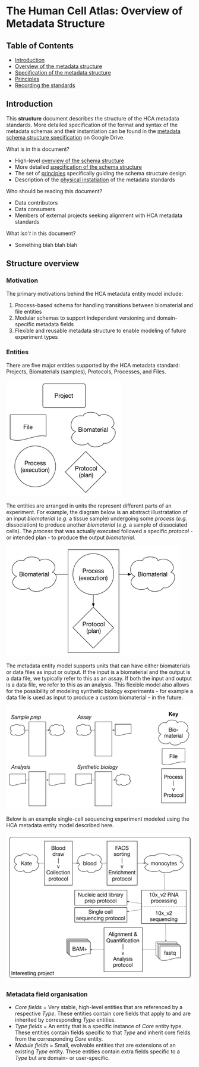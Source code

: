# The Human Cell Atlas: Overview of Metadata Structure

## Table of Contents
- [Introduction](#introduction)
- [Overview of the metadata structure](#structure-overview)
- [Specification of the metadata structure](#specification-of-schema-structure-and-content)
- [Principles](#principles)
- [Recording the standards](#recording-the-standards)

## Introduction

This **structure** document describes the structure of the HCA metadata standards. More detailed specification of the format and syntax of the metadata schemas and their instantiation can be found in the [metadata schema structure specification](https://docs.google.com/document/d/1pxQj7BfM8HHgD4ilm4dlvZuZATfJkNC5s_-TUoA4lYA/edit?ts=59b16455) on Google Drive.

What is in this document?
 - High-level [overview of the schema structure](#structure-overview)
 - More detailed [specification of the schema structure](#specification-of-schema-structure-and-content)
 - The set of [principles](#principles) specifically guiding the schema structure design
 - Description of the [physical instatiation](#recording-the-standards) of the metadata standards

Who should be reading this document?
 - Data contributors
 - Data consumers
 - Members of external projects seeking alignment with HCA metadata standards

What *isn't* in this document?
 - Something blah blah blah
 
## Structure overview

### Motivation

The primary motivations behind the HCA metadata entity model include:

1. Process-based schema for handling transitions between biomaterial and file entities
1. Modular schemas to support independent versioning and domain-specific metadata fields
1. Flexible and reusable metadata structure to enable modeling of future experiment types

### Entities

There are five major entities supported by the HCA metadata standard: Projects, Biomaterials (samples), Protocols, Processes, and Files.

![Entities](images/entities.jpg)

The entities are arranged in units the represent different parts of an experiment. For example, the diagram below is an abstract illustratation of an input *biomaterial* (*e.g.* a tissue sample) undergoing some *process* (*e.g.* dissociation) to produce another *biomaterial* (*e.g.* a sample of dissociated cells). The *process* that was actually executed followed a specific *protocol* - or intended plan - to produce the output *biomaterial*.

![Entities](images/unit_of_hierarcy.jpg)

The metadata entity model supports units that can have either biomaterials or data files as input or output. If the input is a biomaterial and the output is a data file, we typically refer to this as an assay. If both the input and output is a data file, we refer to this as an analysis. This flexible model also allows for the possibility of modeling synthetic biology experiments - for example a data file is used as input to produce a custom biomaterial - in the future.

![Entities](images/unit_scenarios.jpg)

Below is an example single-cell sequencing experiment modeled using the HCA metadata entity model described here.

![Entities](images/project_scenario.jpg)

### Metadata field organisation 

* *Core fields* = Very stable, high-level entities that are referenced by a respective *Type*. These entities contain core fields that apply to and are inherited by corresponding *Type* entities.
* *Type fields* = An entity that is a specific instance of *Core* entity type. These entities contain fields specific to that *Type* and inherit core fields from the corresponding *Core* entity.
* *Module fields* = Small, evolvable entities that are extensions of an existing *Type* entity. These entities contain extra fields specific to a *Type* but are domain- or user-specific.

